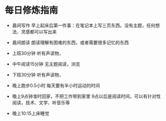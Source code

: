 每日修炼指南
=====================

* 晨间写作
早上起床后第一件事：在笔记本上写三页东西。没有主题，任何想法、灵感都可以写出来

* 晨间朗读
朗读理解有困难的东西，或者需要很多记忆的东西

* 上班30分钟
听有声读物，

* 中午阅读15分钟
无主题阅读，浏览

* 下班30分钟
听有声读物，

* 晚上跑步0.5小时
每天要有半小时运动的时间

* 晚上9点钟准时回家，不把工作带到家里
9点以后是阅读时间，可以有针对性阅读，技术、文学、听音乐等

* 晚上10:15上床睡觉
